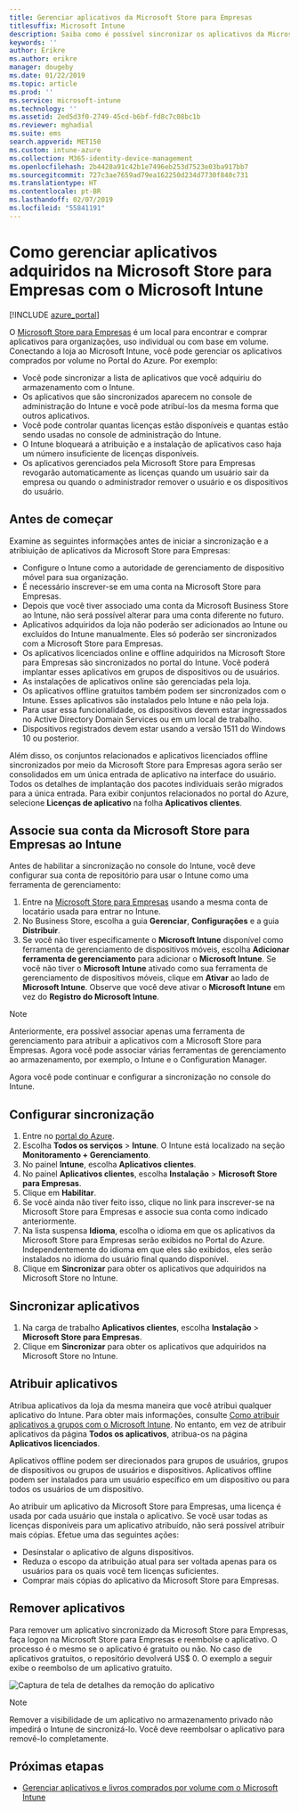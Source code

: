 ```yaml
---
title: Gerenciar aplicativos da Microsoft Store para Empresas
titlesuffix: Microsoft Intune
description: Saiba como é possível sincronizar os aplicativos da Microsoft Store para Empresas com o Intune e, em seguida, atribuir e controlar esses aplicativos.
keywords: ''
author: Erikre
ms.author: erikre
manager: dougeby
ms.date: 01/22/2019
ms.topic: article
ms.prod: ''
ms.service: microsoft-intune
ms.technology: ''
ms.assetid: 2ed5d3f0-2749-45cd-b6bf-fd8c7c08bc1b
ms.reviewer: mghadial
ms.suite: ems
search.appverid: MET150
ms.custom: intune-azure
ms.collection: M365-identity-device-management
ms.openlocfilehash: 2b4428a91c42b1e7496eb253d7523e03ba917bb7
ms.sourcegitcommit: 727c3ae7659ad79ea162250d234d7730f840c731
ms.translationtype: HT
ms.contentlocale: pt-BR
ms.lasthandoff: 02/07/2019
ms.locfileid: "55841191"
---
```

# <a name="how-to-manage-apps-you-purchased-from-the-microsoft-store-for-business-with-microsoft-intune"></a>Como gerenciar aplicativos adquiridos na Microsoft Store para Empresas com o Microsoft Intune

[!INCLUDE [azure_portal](./includes/azure_portal.md)]

O [Microsoft Store para Empresas](https://www.microsoft.com/business-store) é um local para encontrar e comprar aplicativos para organizações, uso individual ou com base em volume. Conectando a loja ao Microsoft Intune, você pode gerenciar os aplicativos comprados por volume no Portal do Azure. Por exemplo:
* Você pode sincronizar a lista de aplicativos que você adquiriu do armazenamento com o Intune.
* Os aplicativos que são sincronizados aparecem no console de administração do Intune e você pode atribuí-los da mesma forma que outros aplicativos.
* Você pode controlar quantas licenças estão disponíveis e quantas estão sendo usadas no console de administração do Intune.
* O Intune bloqueará a atribuição e a instalação de aplicativos caso haja um número insuficiente de licenças disponíveis.
* Os aplicativos gerenciados pela Microsoft Store para Empresas revogarão automaticamente as licenças quando um usuário sair da empresa ou quando o administrador remover o usuário e os dispositivos do usuário.

## <a name="before-you-start"></a>Antes de começar

Examine as seguintes informações antes de iniciar a sincronização e a atribiuição de aplicativos da Microsoft Store para Empresas:

- Configure o Intune como a autoridade de gerenciamento de dispositivo móvel para sua organização.
- É necessário inscrever-se em uma conta na Microsoft Store para Empresas.
- Depois que você tiver associado uma conta da Microsoft Business Store ao Intune, não será possível alterar para uma conta diferente no futuro.
- Aplicativos adquiridos da loja não poderão ser adicionados ao Intune ou excluídos do Intune manualmente. Eles só poderão ser sincronizados com a Microsoft Store para Empresas.
- Os aplicativos licenciados online e offline adquiridos na Microsoft Store para Empresas são sincronizados no portal do Intune. Você poderá implantar esses aplicativos em grupos de dispositivos ou de usuários. 
- As instalações de aplicativos online são gerenciadas pela loja.
- Os aplicativos offline gratuitos também podem ser sincronizados com o Intune. Esses aplicativos são instalados pelo Intune e não pela loja.
- Para usar essa funcionalidade, os dispositivos devem estar ingressados no Active Directory Domain Services ou em um local de trabalho.
- Dispositivos registrados devem estar usando a versão 1511 do Windows 10 ou posterior.

Além disso, os conjuntos relacionados e aplicativos licenciados offline sincronizados por meio da Microsoft Store para Empresas agora serão ser consolidados em um única entrada de aplicativo na interface do usuário. Todos os detalhes de implantação dos pacotes individuais serão migrados para a única entrada. Para exibir conjuntos relacionados no portal do Azure, selecione **Licenças de aplicativo** na folha **Aplicativos clientes**.

## <a name="associate-your-microsoft-store-for-business-account-with-intune"></a>Associe sua conta da Microsoft Store para Empresas ao Intune
Antes de habilitar a sincronização no console do Intune, você deve configurar sua conta de repositório para usar o Intune como uma ferramenta de gerenciamento:
1. Entre na [Microsoft Store para Empresas](https://www.microsoft.com/business-store) usando a mesma conta de locatário usada para entrar no Intune.
2. No Business Store, escolha a guia **Gerenciar**, **Configurações** e a guia **Distribuir**.
3. Se você não tiver especificamente o **Microsoft Intune** disponível como ferramenta de gerenciamento de dispositivos móveis, escolha **Adicionar ferramenta de gerenciamento** para adicionar o **Microsoft Intune**. Se você não tiver o **Microsoft Intune** ativado como sua ferramenta de gerenciamento de dispositivos móveis, clique em **Ativar** ao lado de **Microsoft Intune**. Observe que você deve ativar o **Microsoft Intune** em vez do **Registro do Microsoft Intune**.

> [!NOTE]
> Anteriormente, era possível associar apenas uma ferramenta de gerenciamento para atribuir a aplicativos com a Microsoft Store para Empresas. Agora você pode associar várias ferramentas de gerenciamento ao armazenamento, por exemplo, o Intune e o Configuration Manager. 

Agora você pode continuar e configurar a sincronização no console do Intune.

## <a name="configure-synchronization"></a>Configurar sincronização

1. Entre no [portal do Azure](https://portal.azure.com).
2. Escolha **Todos os serviços** > **Intune**. O Intune está localizado na seção **Monitoramento + Gerenciamento**.
3. No painel **Intune**, escolha **Aplicativos clientes**.
1. No painel **Aplicativos clientes**, escolha **Instalação** > **Microsoft Store para Empresas**.
2. Clique em **Habilitar**.
3. Se você ainda não tiver feito isso, clique no link para inscrever-se na Microsoft Store para Empresas e associe sua conta como indicado anteriormente.
5. Na lista suspensa **Idioma**, escolha o idioma em que os aplicativos da Microsoft Store para Empresas serão exibidos no Portal do Azure. Independentemente do idioma em que eles são exibidos, eles serão instalados no idioma do usuário final quando disponível.
6. Clique em **Sincronizar** para obter os aplicativos que adquiridos na Microsoft Store no Intune.

## <a name="synchronize-apps"></a>Sincronizar aplicativos

1. Na carga de trabalho **Aplicativos clientes**, escolha **Instalação** > **Microsoft Store para Empresas**.
2. Clique em **Sincronizar** para obter os aplicativos que adquiridos na Microsoft Store no Intune.

## <a name="assign-apps"></a>Atribuir aplicativos

Atribua aplicativos da loja da mesma maneira que você atribui qualquer aplicativo do Intune. Para obter mais informações, consulte [Como atribuir aplicativos a grupos com o Microsoft Intune](apps-deploy.md). No entanto, em vez de atribuir aplicativos da página **Todos os aplicativos**, atribua-os na página **Aplicativos licenciados**.

Aplicativos offline podem ser direcionados para grupos de usuários, grupos de dispositivos ou grupos de usuários e dispositivos.
Aplicativos offline podem ser instalados para um usuário específico em um dispositivo ou para todos os usuários de um dispositivo. 


Ao atribuir um aplicativo da Microsoft Store para Empresas, uma licença é usada por cada usuário que instala o aplicativo. Se você usar todas as licenças disponíveis para um aplicativo atribuído, não será possível atribuir mais cópias. Efetue uma das seguintes ações:
* Desinstalar o aplicativo de alguns dispositivos.
* Reduza o escopo da atribuição atual para ser voltada apenas para os usuários para os quais você tem licenças suficientes.
* Comprar mais cópias do aplicativo da Microsoft Store para Empresas.

## <a name="remove-apps"></a>Remover aplicativos

Para remover um aplicativo sincronizado da Microsoft Store para Empresas, faça logon na Microsoft Store para Empresas e reembolse o aplicativo. O processo é o mesmo se o aplicativo é gratuito ou não. No caso de aplicativos gratuitos, o repositório devolverá US$ 0. O exemplo a seguir exibe o reembolso de um aplicativo gratuito. 

![Captura de tela de detalhes da remoção do aplicativo](./media/microsoft-store-for-business-01.png)

> [!NOTE]
> Remover a visibilidade de um aplicativo no armazenamento privado não impedirá o Intune de sincronizá-lo. Você deve reembolsar o aplicativo para removê-lo completamente.

## <a name="next-steps"></a>Próximas etapas

- [Gerenciar aplicativos e livros comprados por volume com o Microsoft Intune](vpp-apps.md)
